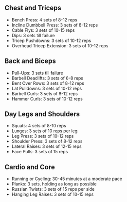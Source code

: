 ## Chest and Triceps

* Bench Press: 4 sets of 8-12 reps
* Incline Dumbbell Press: 3 sets of 8-12 reps
* Cable Flys: 3 sets of 10-15 reps
* Dips: 3 sets till failure
* Tricep Pushdowns: 3 sets of 10-12 reps
* Overhead Tricep Extension: 3 sets of 10-12 reps

## Back and Biceps

* Pull-Ups: 3 sets till failure
* Barbell Deadlifts: 3 sets of 6-8 reps
* Bent Over Rows: 3 sets of 8-12 reps
* Lat Pulldowns: 3 sets of 10-12 reps
* Barbell Curls: 3 sets of 8-12 reps
* Hammer Curls: 3 sets of 10-12 reps

## Day Legs and Shoulders

* Squats: 4 sets of 8-10 reps
* Lunges: 3 sets of 10 reps per leg
* Leg Press: 3 sets of 10-12 reps
* Shoulder Press: 3 sets of 8-12 reps
* Lateral Raises: 3 sets of 12-15 reps
* Face Pulls: 3 sets of 15 reps

## Cardio and Core

* Running or Cycling: 30-45 minutes at a moderate pace
* Planks: 3 sets, holding as long as possible
* Russian Twists: 3 sets of 15 reps per side
* Hanging Leg Raises: 3 sets of 10-15 reps
